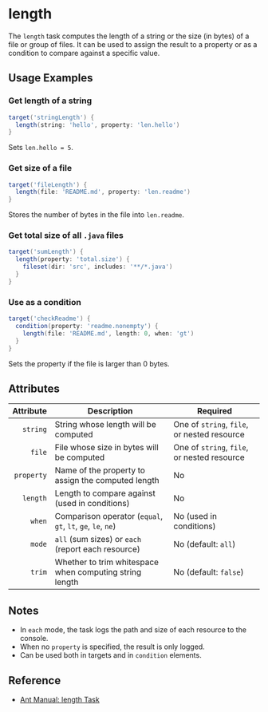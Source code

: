 # length

The `length` task computes the length of a string or the size (in bytes) of a file or group of files. It can be used to assign the result to a property or as a condition to compare against a specific value.

## Usage Examples

### Get length of a string

```groovy
target('stringLength') {
  length(string: 'hello', property: 'len.hello')
}
```

Sets `len.hello = 5`.

### Get size of a file

```groovy
target('fileLength') {
  length(file: 'README.md', property: 'len.readme')
}
```

Stores the number of bytes in the file into `len.readme`.

### Get total size of all `.java` files

```groovy
target('sumLength') {
  length(property: 'total.size') {
    fileset(dir: 'src', includes: '**/*.java')
  }
}
```

### Use as a condition

```groovy
target('checkReadme') {
  condition(property: 'readme.nonempty') {
    length(file: 'README.md', length: 0, when: 'gt')
  }
}
```

Sets the property if the file is larger than 0 bytes.

## Attributes

|  Attribute | Description                                                 | Required                                    |
|-----------:|-------------------------------------------------------------|---------------------------------------------|
|   `string` | String whose length will be computed                        | One of `string`, `file`, or nested resource |
|     `file` | File whose size in bytes will be computed                   | One of `string`, `file`, or nested resource |
| `property` | Name of the property to assign the computed length          | No                                          |
|   `length` | Length to compare against (used in conditions)              | No                                          |
|     `when` | Comparison operator (`equal`, `gt`, `lt`, `ge`, `le`, `ne`) | No (used in conditions)                     |
|     `mode` | `all` (sum sizes) or `each` (report each resource)          | No (default: `all`)                         |
|     `trim` | Whether to trim whitespace when computing string length     | No (default: `false`)                       |

## Notes

- In `each` mode, the task logs the path and size of each resource to the console.
- When no `property` is specified, the result is only logged.
- Can be used both in targets and in `condition` elements.

## Reference

- [Ant Manual: length Task](https://ant.apache.org/manual/Tasks/length.html)
